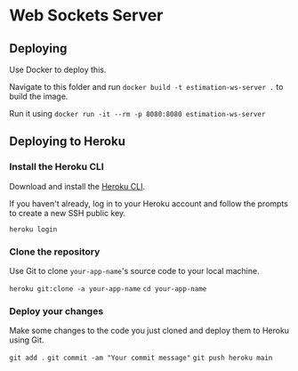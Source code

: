# Web Sockets Server

## Deploying

Use Docker to deploy this.

Navigate to this folder and run `docker build -t estimation-ws-server .` to build the image.

Run it using `docker run -it --rm -p 8080:8080 estimation-ws-server`

## Deploying to Heroku

### Install the Heroku CLI

Download and install the [Heroku CLI](https://devcenter.heroku.com/articles/heroku-command-line).

If you haven't already, log in to your Heroku account and follow the prompts to create a new SSH public key.

`heroku login`

### Clone the repository

Use Git to clone `your-app-name`'s source code to your local machine.

`heroku git:clone -a your-app-name`
`cd your-app-name`

### Deploy your changes

Make some changes to the code you just cloned and deploy them to Heroku using Git.

`git add .`
`git commit -am "Your commit message"`
`git push heroku main`